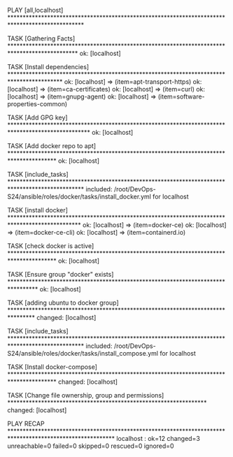 PLAY [all,localhost] ************************************************************************************************

TASK [Gathering Facts] **********************************************************************************************
ok: [localhost]

TASK [Install dependencies] *****************************************************************************************
ok: [localhost] => (item=apt-transport-https)
ok: [localhost] => (item=ca-certificates)
ok: [localhost] => (item=curl)
ok: [localhost] => (item=gnupg-agent)
ok: [localhost] => (item=software-properties-common)

TASK [Add GPG key] **************************************************************************************************
ok: [localhost]

TASK [Add docker repo to apt] ***************************************************************************************
ok: [localhost]

TASK [include_tasks] ************************************************************************************************
included: /root/DevOps-S24/ansible/roles/docker/tasks/install_docker.yml for localhost

TASK [install docker] ***********************************************************************************************
ok: [localhost] => (item=docker-ce)
ok: [localhost] => (item=docker-ce-cli)
ok: [localhost] => (item=containerd.io)

TASK [check docker is active] ***************************************************************************************
ok: [localhost]

TASK [Ensure group "docker" exists] *********************************************************************************
ok: [localhost]

TASK [adding ubuntu to docker group] ********************************************************************************
changed: [localhost]

TASK [include_tasks] ************************************************************************************************
included: /root/DevOps-S24/ansible/roles/docker/tasks/install_compose.yml for localhost

TASK [Install docker-compose] ***************************************************************************************
changed: [localhost]

TASK [Change file ownership, group and permissions] *****************************************************************
changed: [localhost]

PLAY RECAP **********************************************************************************************************
localhost                  : ok=12   changed=3    unreachable=0    failed=0    skipped=0    rescued=0    ignored=0  

